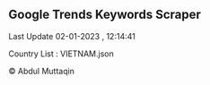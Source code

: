 

## Google Trends Keywords Scraper 
 
Last Update 02-01-2023 , 12:14:41

Country List :
VIETNAM.json



© Abdul Muttaqin 
